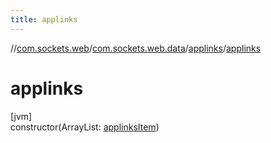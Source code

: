 ```yaml
---
title: applinks
---
```

//[com.sockets.web](../../../index.html)/[com.sockets.web.data](../index.html)/[applinks](index.html)/[applinks](applinks.html)



# applinks



[jvm]\
constructor(ArrayList: [applinksItem](../applinks-item/index.html))




